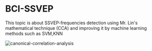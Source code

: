 # BCI-SSVEP
This topic is about  SSVEP-frequencies detection using Mr. Lin's mathematical technique (CCA) and improving it by machine learning methods such as SVM,KNN




![canonical-correlation-analysis](https://github.com/thehabibimm/BCI-SSVEP/assets/123571190/71269eee-6312-4b96-8897-51876bc209a6)
